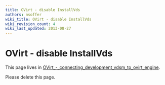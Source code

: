 ```yaml
---
title: OVirt - disable InstallVds
authors: nsoffer
wiki_title: OVirt - disable InstallVds
wiki_revision_count: 4
wiki_last_updated: 2013-08-27
---
```


# OVirt - disable InstallVds

This page lives in [OVirt_-_connecting_development_vdsm_to_ovirt_engine](OVirt_-_connecting_development_vdsm_to_ovirt_engine).

Please delete this page.
